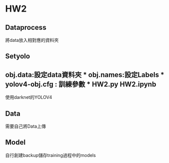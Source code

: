 HW2
=

Dataprocess
---
將data放入相對應的資料夾

Setyolo
---
obj.data:設定data資料夾
* 
obj.names:設定Labels
* 
 yolov4-obj.cfg : 訓練參數
*
HW2.py HW2.ipynb
---
  使用darknet的YOLOV4
  
Data
---
需要自己將Data上傳

Model
---
自行創建backup儲存training過程中的models
